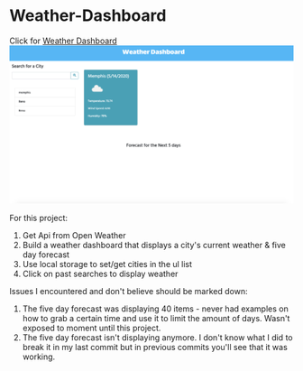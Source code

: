 # Weather-Dashboard



Click for [Weather Dashboard](https://lynseahoss.github.io/Weather-Dashboard/)
![Weather Dashboard](https://github.com/lynseahoss/Weather-Dashboard/blob/master/assets/images/Screen%20Shot%202020-05-14%20at%201.09.21%20AM.png)


For this project:
1. Get Api from Open Weather
2. Build a weather dashboard that displays a city's current weather & five day forecast
3. Use local storage to set/get cities in the ul list
4. Click on past searches to display weather


Issues I encountered and don't believe should be marked down:
1. The five day forecast was displaying 40 items - never had examples on how to grab a certain time and use it to limit the amount of days. Wasn't exposed to moment until this project. 
2. The five day forecast isn't displaying anymore. I don't know what I did to break it in my last commit but in previous commits you'll see that it was working.  
 



